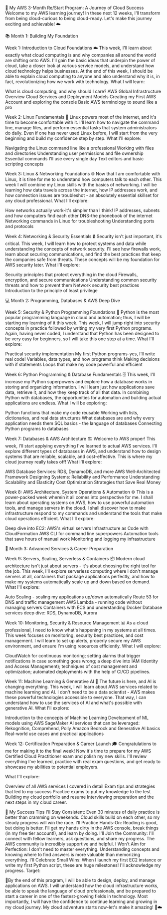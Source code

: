 🚀 My AWS 3-Month Re/Start Program: A Journey of Cloud Success Welcome to my AWS learning journey! In these next 12 weeks, I'll transform from being cloud-curious to being cloud-ready. Let's make this journey exciting and achievable! ☁️

📚   Month 1: Building My Foundation 

Week 1: Introduction to Cloud Foundations ☁️ This week, I'll learn about exactly what cloud computing is and why companies all around the world are shifting onto AWS. I'll gain the basic ideas that underpin the power of cloud, take a closer look at various service models, and understand how cloud technology helps businesses. At the end of this week, I should be able to explain cloud computing to anyone and also understand why it is, in fact, revolutionizing how we work with technology. What I will learn:

What is cloud computing, and why should I care? AWS Global Infrastructure Overview Cloud Services and Deployment Models Creating my First AWS Account and exploring the console Basic AWS terminology to sound like a pro

Week 2: Linux Fundamentals  🐧 Linux powers most of the internet, and it's time to become comfortable with it. I'll learn how to navigate the command line, manage files, and perform essential tasks that system administrators do daily. Even if one has never used Linux before, I will start from the very beginning and build my confidence step by step. What I'll explore:

Navigating the Linux command line like a professional Working with files and directories Understanding user permissions and file ownership Essential commands I'll use every single day Text editors and basic scripting concepts

Week 3: Linux & Networking Foundations 🌐 Now that I am comfortable with Linux, it is time for me to understand how computers talk to each other. This week I will combine my Linux skills with the basics of networking. I will be learning how data travels across the internet, how IP addresses work, and how connection issues are troubleshot - an absolutely essential skillset for any cloud professional. What I'll explore:

How networks actually work-it's simpler than I think! IP addresses, subnets and how computers find each other DNS-the phonebook of the internet Networking commands in Linux for troubleshooting Understanding ports and protocols

Week 4: Networking & Security Essentials 🔒 Security isn't just important, it's critical. This week, I will learn how to protect systems and data while understanding the concepts of network security. I'll see how firewalls work, learn about securing communications, and find the best practices that keep the companies safe from threats. These concepts will be my foundation for AWS security later. What I'll explore:

Security principles that protect everything in the cloud Firewalls, encryption, and secure communications Understanding common security threats and how to prevent them Network security best practices Introduction to the principle of least privilege

💻 Month 2: Programming, Databases & AWS Deep Dive 

Week 5: Security & Python Programming Foundations 🐍 Python is the most popular programming language in cloud and automation; thus, I will be starting my learning of it this week. This week, I will jump right into security concepts in practice followed by writing my very first Python programs. Again, having never coded, I understand that Python has been designed to be very easy for beginners, so I will take this one step at a time. What I'll explore:

Practical security implementation My first Python programs-yes, I'll write real code! Variables, data types, and how programs think Making decisions with if statements Loops that make my code powerful and efficient

Week 6: Python Programming & Database Fundamentals 🗄️  This week, I'll increase my Python superpowers and explore how a database works in storing and organizing information. I will learn just how applications save data, retrieve it, and how they keep track of all that data. In combining Python with databases, the opportunities for automation and building actual applications are endless. What I will be exploring:

Python functions that make my code reusable Working with lists, dictionaries, and real data structures What databases are and why every application needs them SQL basics - the language of databases Connecting Python programs to databases

Week 7: Databases & AWS Architecture 🏗️ Welcome to AWS proper! This week, I'll start applying everything I've learned to actual AWS services. I'll explore different types of databases in AWS, and understand how to design systems that are reliable, scalable, and cost-effective. This is where my cloud journey really takes off! What I'll explore:

AWS Database Services: RDS, DynamoDB, and more AWS Well-Architected Framework Designing Systems: Reliability and Performance Understanding Scalability and Elasticity Cost Optimization Strategies that Save Real Money

Week 8: AWS Architecture, System Operations & Automation ⚙️ This is a power-packed week wherein it all comes into perspective for me. I shall learn about operating systems on AWS, how to use powerful automation tools, and manage servers in the cloud. I shall discover how to make infrastructure respond to my commands and understand the tools that make cloud operations efficient. What I'll explore:

Deep dive into EC2: AWS's virtual servers Infrastructure as Code with CloudFormation AWS CLI for command line superpowers Automation tools that save hours of manual work Monitoring and logging my infrastructure

🎯  Month 3: Advanced Services & Career Preparation 

Week 9: Servers, Scaling, Serverless & Containers 📦 Modern cloud architecture isn't just about servers - it's about choosing the right tool for the job. This week, I'll explore serverless computing where I don't manage servers at all, containers that package applications perfectly, and how to make my systems automatically scale up and down based on demand. What I'll explore:

Auto Scaling - scaling my applications up/down automatically Route 53 for DNS and traffic management AWS Lambda - running code without managing servers Containers with ECS and understanding Docker Database services deep dive: RDS, DynamoDB, Aurora

Week 10: Monitoring, Security & Resource Management 📊  As a cloud professional, I need to know what's happening in my systems at all times. This week focuses on monitoring, security best practices, and cost management. I will learn to set up alerts, properly secure my AWS environment, and ensure I'm using resources efficiently. What I will explore:

CloudWatch for continuous monitoring; setting alarms that trigger notifications in case something goes wrong; a deep dive into IAM (Identity and Access Management); techniques of cost management and optimization; automated deployments with the help of CI/CD pipelines.

Week 11: Machine Learning & Generative AI 🤖 The future is here, and AI is changing everything. This week, I will learn about AWS services related to machine learning and AI. I don't need to be a data scientist - AWS makes these powerful technologies accessible to everyone. That way, I can understand how to use the services of AI and what's possible with generative AI. What I'll explore:

Introduction to the concepts of Machine Learning Development of ML models using AWS SageMaker AI services that can be leveraged: Rekognition, Comprehend, Polly Amazon Bedrock and Generative AI basics Real-world use cases and practical applications 

Week 12: Certification Preparation & Career Launch 🎓  Congratulations to me for making it to the final week! Now it's time to prepare for my AWS Certified Cloud Practitioner exam and polish my new skills. I'll review everything I've learned, practice with real exam questions, and get ready to showcase my abilities to potential employers. 

What I'll explore: 

Overview of all AWS services I covered in detail Exam tips and strategies that led to my success Practice exams to put my knowledge to the test Building my cloud portfolio and resume Interviewing preparation and the next steps in my cloud career.

🌟 My Success Tips I'll Stay Consistent: Even 30 minutes of daily practice is better than cramming on weekends. Cloud skills build on each other, so my steady progress will win the race. I'll Practice Hands-On: Reading is good, but doing is better. I'll get my hands dirty in the AWS console, break things (in my free tier account!), and learn by doing. I'll Join the Community: I'll connect with fellow learners, ask questions, and share my progress. The AWS community is incredibly supportive and helpful. I Won't Aim for Perfection: I don't need to master everything. Understanding concepts and knowing where to find answers is more valuable than memorizing everything. I'll Celebrate Small Wins: When I launch my first EC2 instance or write my first Python script, these are huge milestones! I'll acknowledge my progress. Target:

🎯By the end of this program, I will be able to design, deploy, and manage applications on AWS. I will understand how the cloud infrastructure works, be able to speak the language of cloud professionals, and be prepared to start a career in one of the fastest-growing fields in technology. Most importantly, I will have the confidence to continue learning and growing in my cloud journey. My cloud adventure starts now-let's make it amazing! 🚀☁️


